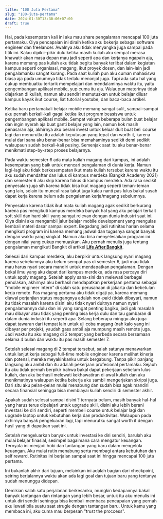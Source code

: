 ```yaml
---
title: "100 Juta Pertama"
slug: "100-juta-pertama"
date: 2024-01-30T13:30:06+07:00
draft: true
---
```


Hai, pada kesempatan kali ini aku mau share pengalaman mencapai 100 juta pertamaku. Oiya pencapaian ini diraih ketika aku bekerja sebagai software engineer dan freelancer. Awalnya aku tidak menyangka juga sampai pada titik ini. Kalau dipikir-pikir dulu ketika masih kuliah aku sempat merasa khawatir akan masa depan mau jadi seperti apa dan kerjanya ngapain aja, karena memang pas kuliah aku tidak begitu banyak terlibat dalam kegiatan kampus seperti organisasi, magang, ikut proyek dosen, dan lain-lain jadi pengalamanku sangat kurang. Pada saat kuliah pun aku cuman mahasiswa biasa aja pada umumnya tidak terlalu menonjol juga. Tapi ada satu hal yang cukup membuatku tertarik mempelajari dan mendalaminya waktu itu, yaitu pengembangan aplikasi mobile, yup cuma itu aja. Walaupun materinya tidak diajarkan di kuliah, namun aku sendiri memutuskan untuk belajar diluar kampus kayak ikut course, liat tutorial youtube, dan baca-baca artikel.

Ketika baru pertamakali belajar mobile memang sangat sulit, sampai-sampai aku pernah berkali-kali gagal ketika ikut program beasiswa untuk pengembangan aplikasi mobile. Sempat vakum beberapa bulan buat belajar dan ingin nyerah aja buat ganti belajar yang lain, namun kok masih penasaran aja, akhirnya aku berani invest untuk keluar duit buat beli course lagi dan menurutku itu adalah keputusan yang tepat dan worth it, karena mulai dari sana aku benar-benar bisa memahaminya sedikit demi sedikit walaupaun sudah berkali-kali pusing. Semenjak saat itu aku benar-benar menikmati step-by-step proses belajarnya.

Pada waktu semester 6 ada mata kuliah magang dari kampus, ini adalah kesempatan yang baik untuk mencari pengalaman di dunia kerja. Namun lagi-lagi aku tidak berkesempatan ikut mata kuliah tersebut karena waktu itu aku sudah mendaftar dan lulus di kampus merdeka (Bangkit Academy 2021) dan semester 6 aku skip karena fokus di kampus merdeka. Ada rasa sedikit penyesalan juga sih karena tidak bisa ikut magang seperti teman-teman yang lain, selain itu muncul rasa takut juga kalau nanti pas lulus bakal susah dapat kerja karena belum ada pengalaman kerja/magang sebelumnya.

Penyesalan karena tidak ikut mata kuliah magang agak sedikit berkurang karena pas mengikuti kampus merdeka banyak hal yang aku pelajari terkait soft skill dan hard skill yang sangat relevan dengan dunia industri saat ini. Oiya disini aku mengambil jalur belajar mobile development yang mengulas kembali materi dasar sampai expert. Begadang jadi rutinitas harian selama mengikuti program ini karena memang jadwal dan tugasnya sangat banyak dengan waktu yang singkat. Namun aku bisa menyelesaikan program ini dengan nilai yang cukup memuaskan. Aku pernah menulis juga tentang pengalaman mengikuti Bangkit di artikel **[Life After Bangkit](https://ahmadsufyan.my.id/bangkit-academy/)**.

Selesai dari kampus merdeka, aku berpikir untuk langsung nyari magang karena sebelumnya aku belum sempat pas di semester 6, jadi mau tidak mau harus nyari secara mandiri untuk mendapatkan pengalaman. Dengan bekal ilmu yang aku dapat dari kampus merdeka, ada rasa percaya diri untuk apply magang. Setelah apply sana-sini dan melewati berbagai penolakan, akhirnya aku berhasil mendapatkan perkerjaan pertama sebagai "mobile engineer intern" di salah satu perusahaan di jakarta dan kebetulan kerja remote. Pas magang pertama aku tidak digaji ya, karena memang diawal perjanjian status magangnya adalah non-paid (tidak dibayar), namun itu tidak masalah karena disini aku tidak nyari duitnya namun nyari pengalamannya dulu dan ini yang sangat penting bagiku, jadi gak masalah mau dibayar atau tidak yang penting bisa kerja dulu dan tau gambaran di dalam dunia industri itu seperti apa. Selang beberapa minggu aku juga dapat tawaran dari tempat lain untuk uji coba magang (nah kalo yang ini dibayar per projek), yaudah gass ambil aja mumpung masih remote juga. Jadi waktu itu aku magang di 2 tempat yang berbeda secara bersamaan selama 4 bulan dan waktu itu pas masih semester 7.

Setelah selesai magang di 2 tempat tersebut, salah satunya menawarkan untuk lanjut kerja sebagai full-time mobile engineer karena melihat kinerja dan potensi, mereka meyakinkanku untuk bergabung. Tanpa pikir panjang langsung aku ambil dan itu adalah pekerjaan profesional pertamaku. Sejauh itu aku tidak pernah berpikir bahwa bakal dapat pekerjaan sebelum lulus kuliah, dan aku berhasil melewati kekhawatiran di awal kuliah dan aku menikmatinya walaupun ketika bekerja aku sambil mengerjakan skripsi juga. Dari situ aku pelan-pelan mulai menabung dan sudah bisa agak mandiri secara finansial sehingga bisa membiayai kuliah sendiri di semester akhir.

Apakah sudah selesai sampai disini ? ternyata belum, masih banyak hal-hal yang harus terus dipelajari untuk upgrade skill, disini aku lebih berani investasi ke diri sendiri, seperti membeli course untuk belajar lagi dan upgrade laptop untuk kebutuhan kerja dan produktivitas. Walaupun pada akhirnya banyak pengeluaran lagi, tapi menurutku sangat worth it dengan hasil yang di dapatkan saat ini.

Setelah mengeluarkan banyak untuk investasi ke diri sendiri, barulah aku mulai belajar finasial, sesimpel bagaimana cara mengatur keuangan. Ternyata ini menjadi hobi dan tantangan yang baru dalam mengelola keuangan. Aku mulai rutin menabung serta membagi antara kebutuhan dan self reward. Rutinitas ini berjalan sampai saat ini hingga mencapai 100 juta pertama.

Ini bukanlah akhir dari tujuan, melainkan ini adalah bagian dari checkpoint, seiring berjalannya waktu akan ada lagi goal dan tujuan baru yang tentunya sudah menunggu didepan.

Demikian salah satu perjalanan berkesanku, mungkin kedapannya bakal banyak tantangan dan rintangan yang lebih besar, untuk itu aku menulis ini untuk diri sendiri sehingga bisa kembali membaca pencapaian yang pernah aku lewati bila suatu saat strugle dengan tantangan baru. Untuk kamu yang membaca ini, aku cuma mau berpesan "trust the proccess".
